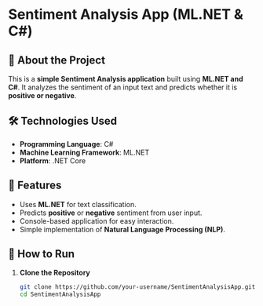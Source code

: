 # Sentiment Analysis App (ML.NET & C#)

## 📌 About the Project
This is a **simple Sentiment Analysis application** built using **ML.NET and C#**. It analyzes the sentiment of an input text and predicts whether it is **positive or negative**.

## 🛠 Technologies Used
- **Programming Language**: C#
- **Machine Learning Framework**: ML.NET
- **Platform**: .NET Core

## 🚀 Features
- Uses **ML.NET** for text classification.
- Predicts **positive** or **negative** sentiment from user input.
- Console-based application for easy interaction.
- Simple implementation of **Natural Language Processing (NLP)**.

## 🔧 How to Run
1. **Clone the Repository**  
   ```sh
   git clone https://github.com/your-username/SentimentAnalysisApp.git
   cd SentimentAnalysisApp
